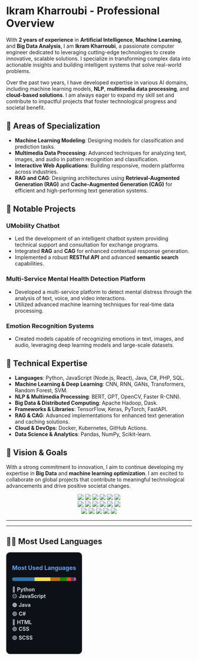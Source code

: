 # Ikram Kharroubi - Professional Overview

With **2 years of experience** in **Artificial Intelligence**, **Machine Learning**, and **Big Data Analysis**, I am **Ikram Kharroubi**, a passionate computer engineer dedicated to leveraging cutting-edge technologies to create innovative, scalable solutions. I specialize in transforming complex data into actionable insights and building intelligent systems that solve real-world problems.

Over the past two years, I have developed expertise in various AI domains, including machine learning models, **NLP**, **multimedia data processing**, and **cloud-based solutions**. I am always eager to expand my skill set and contribute to impactful projects that foster technological progress and societal benefit.

## 🌟 Areas of Specialization

- **Machine Learning Modeling**: Designing models for classification and prediction tasks.
- **Multimedia Data Processing**: Advanced techniques for analyzing text, images, and audio in pattern recognition and classification.
- **Interactive Web Applications**: Building responsive, modern platforms across industries.
- **RAG and CAG**: Designing architectures using **Retrieval-Augmented Generation (RAG)** and **Cache-Augmented Generation (CAG)** for efficient and high-performing text generation systems.

## 💼 Notable Projects

### UMobility Chatbot
- Led the development of an intelligent chatbot system providing technical support and consultation for exchange programs.
- Integrated **RAG** and **CAG** for enhanced contextual response generation.
- Implemented a robust **RESTful API** and advanced **semantic search** capabilities.

### Multi-Service Mental Health Detection Platform
- Developed a multi-service platform to detect mental distress through the analysis of text, voice, and video interactions.
- Utilized advanced machine learning techniques for real-time data processing.

### Emotion Recognition Systems
- Created models capable of recognizing emotions in text, images, and audio, leveraging deep learning models and large-scale datasets.

## 🚀 Technical Expertise

- **Languages**: Python, JavaScript (Node.js, React), Java, C#, PHP, SQL.
- **Machine Learning & Deep Learning**: CNN, RNN, GANs, Transformers, Random Forest, SVM.
- **NLP & Multimedia Processing**: BERT, GPT, OpenCV, Faster R-CNN).
- **Big Data & Distributed Computing**: Apache Hadoop, Dask.
- **Frameworks & Libraries**: TensorFlow, Keras, PyTorch, FastAPI.
- **RAG & CAG**: Advanced implementations for enhanced text generation and caching solutions.
- **Cloud & DevOps**: Docker, Kubernetes, GitHub Actions.
- **Data Science & Analytics**: Pandas, NumPy, Scikit-learn.

## 🎯 Vision & Goals
With a strong commitment to innovation, I aim to continue developing my expertise in **Big Data** and **machine learning optimization**. I am excited to collaborate on global projects that contribute to meaningful technological advancements and drive positive societal changes.

<p align="center">
  <img src="https://img.shields.io/badge/NODE.JS-339933?style=for-the-badge&logo=nodedotjs&logoColor=white"/>
  <img src="https://img.shields.io/badge/REACT-20232A?style=for-the-badge&logo=react&logoColor=61DAFB"/>
  <img src="https://img.shields.io/badge/MONGODB-47A248?style=for-the-badge&logo=mongodb&logoColor=white"/>
  <img src="https://img.shields.io/badge/EXPRESS-000000?style=for-the-badge&logo=express&logoColor=white"/>
  <img src="https://img.shields.io/badge/JAVASCRIPT-F7DF1E?style=for-the-badge&logo=javascript&logoColor=black"/>
  <img src="https://img.shields.io/badge/PYTHON-3776AB?style=for-the-badge&logo=python&logoColor=white"/>
  <br/>
  <img src="https://img.shields.io/badge/GIT-F05032?style=for-the-badge&logo=git&logoColor=white"/>
  <img src="https://img.shields.io/badge/GITHUB-181717?style=for-the-badge&logo=github&logoColor=white"/>
  <img src="https://img.shields.io/badge/MYSQL-4479A1?style=for-the-badge&logo=mysql&logoColor=white"/>
  <img src="https://img.shields.io/badge/TENSORFLOW-FF6F00?style=for-the-badge&logo=tensorflow&logoColor=white"/>
  <img src="https://img.shields.io/badge/KERAS-D00000?style=for-the-badge&logo=keras&logoColor=white"/>
  <img src="https://img.shields.io/badge/SCIKIT--LEARN-F7931E?style=for-the-badge&logo=scikit-learn&logoColor=white"/>
  <br/>
  <img src="https://img.shields.io/badge/ELASTICSEARCH-005571?style=for-the-badge&logo=elasticsearch&logoColor=white"/>
  <img src="https://img.shields.io/badge/PANDAS-150458?style=for-the-badge&logo=pandas&logoColor=white"/>
  <img src="https://img.shields.io/badge/NUMPY-013243?style=for-the-badge&logo=numpy&logoColor=white"/>
  <img src="https://img.shields.io/badge/DOCKER-2496ED?style=for-the-badge&logo=docker&logoColor=white"/>
  <img src="https://img.shields.io/badge/KUBERNETES-326CE5?style=for-the-badge&logo=kubernetes&logoColor=white"/>
</p>


---

---
<h2>🧑‍💻 Most Used Languages</h2>

<div style="background-color:#0d1117; padding: 15px; border-radius: 10px; width: fit-content; border: 1px solid #30363d;">
  <p style="color:#58a6ff; font-weight:bold; font-size: 16px;">Most Used Languages</p>

  <!-- Barre principale -->
  <div style="height:10px; width: 100%; background-color:#30363d; border-radius:5px; overflow:hidden; margin-bottom:10px;">
    <div style="width: 35%; height: 100%; background-color:#3572A5; float:left;"></div> <!-- Python -->
    <div style="width: 25%; height: 100%; background-color:#f1e05a; float:left;"></div> <!-- JavaScript -->
    <div style="width: 15%; height: 100%; background-color:#b07219; float:left;"></div> <!-- Java -->
    <div style="width: 10%; height: 100%; background-color:#178600; float:left;"></div> <!-- C# -->
    <div style="width: 7%; height: 100%; background-color:#e34c26; float:left;"></div> <!-- HTML -->
    <div style="width: 5%; height: 100%; background-color:#563d7c; float:left;"></div> <!-- CSS -->
    <div style="width: 3%; height: 100%; background-color:#c6538c; float:left;"></div> <!-- SCSS -->
  </div>

  <!-- Légende -->
  <ul style="list-style:none; padding:0; color:#c9d1d9; font-size: 14px;">
    <li>🔵 <strong>Python</strong></li>
    <li>🟡 <strong>JavaScript</strong></li>
    <li>🟤 <strong>Java</strong></li>
    <li>🟢 <strong>C#</strong></li>
    <li>🔴 <strong>HTML</strong></li>
    <li>🟣 <strong>CSS</strong></li>
    <li>🟣 <strong>SCSS</strong></li>
  </ul>
</div>

